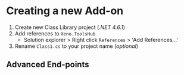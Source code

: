 ﻿# Creating a new Add-on
1. Create new Class Library project (_.NET 4.6.1_)
2. Add references to ``Xeno.ToolsHub``
    * Solution explorer > Right click ``References`` > 'Add References...'
3. Rename ``Class1.cs`` to your project name (_optional_)


## Advanced End-points